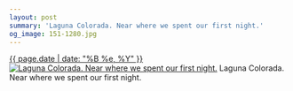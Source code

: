 ```yaml
---
layout: post
summary: 'Laguna Colorada. Near where we spent our first night.'
og_image: 151-1280.jpg
---
```


<p>
  <time><a href="/151">{{ page.date | date: "%B %e, %Y" }}</a></time>
  <a href="/151"><img src="{{ site.assets_url }}/151-640.jpg" srcset="{{ site.assets_url }}/151-1280.jpg 1280w, {{ site.assets_url }}/151-960.jpg 960w, {{ site.assets_url }}/151-640.jpg 640w, {{ site.assets_url }}/151-320.jpg 320w" sizes="(min-width: 700px) 50vw, calc(100vw - 2rem)" alt="Laguna Colorada. Near where we spent our first night." /></a>
  <span>Laguna Colorada. Near where we spent our first night.</span>
</p>

